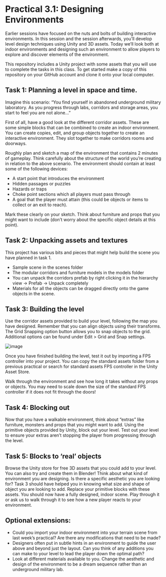 # Practical 3.1: Designing Environments
Earlier sessions have focused on the nuts and bolts of building interactive environments. In this session and the session afterwards, you’ll develop level design techniques using Unity and 3D assets. Today we’ll look both at indoor environments and designing such an environment to allow players to explore and discover elements of the environment.

This repository includes a Unity project with some assets that you will use to complete the tasks in this class. To get started make a copy of this repository on your GitHub account and clone it onto your local computer.

## Task 1: Planning a level in space and time.
Imagine this scenario: “You find yourself in abandoned underground military laboratory. As you progress through labs, corridors and storage areas, you start to feel you are not alone…”

First of all, have a good look at the different corridor assets. These are some simple blocks that can be combined to create an indoor environment. You can create copies, edit, and group objects together to create an interactive environment. They slot together to make corridors rooms and doorways. 

Roughly plan and sketch a map of the environment that contains 2 minutes of gameplay. Think carefully about the structure of the world you’re creating in relation to the above scenario. The environment should contain at least some of the following devices:

- A start point that introduces the environment
- Hidden passages or puzzles
- Hazards or traps
- Choke point sections which all players must pass through
- A goal that the player must attain (this could be objects or items to collect or an exit to reach).

Mark these clearly on your sketch. Think about furniture and props that you might want to include (don’t worry about the specific object details at this point).
## Task 2: Unpacking assets and textures
This project has various bits and pieces that might help build the scene you have planned in task 1.

- Sample scene in the scenes folder
- The modular corridors and furniture models in the models folder
- You can unpack the corridors prefab by right clicking it in the hierarchy view -> Prefab -> Unpack completely
- Materials for all the objects can be dragged directly onto the game objects in the scene. 

## Task 3: Building the level
Use the corridor assets provided to build your level, following the map you have designed. Remember that you can align objects using their transforms. The Grid Snapping option button allows you to snap objects to the grid. Additional options can be found under Edit > Grid and Snap settings. 

 ![image](https://user-images.githubusercontent.com/5978932/194539613-27c379b8-4dc4-4b15-95fb-873ceb14eb7b.png)

Once you have finished building the level, test it out by importing a FPS controller into your project. You can copy the standard assets folder from a previous practical or search for standard assets FPS controller in the Unity Asset Store. 

Walk through the environment and see how long it takes without any props or objects. You may need to scale down the size of the standard FPS controller if it does not fit through the doors! 

## Task 4: Blocking out 
Now that you have a walkable environment, think about “extras” like furniture, monsters and props that you might want to add. Using the primitive objects provided by Unity, block out your level. Test out your level to ensure your extras aren’t stopping the player from progressing through the level. 

## Task 5: Blocks to ‘real’ objects
Browse the Unity store for free 3D assets that you could add to your level. You can also try and create them in Blender! Think about what kind of environment you are designing. Is there a specific aesthetic you are looking for? Task 3 should have helped you in knowing what size and shape of object you are looking to add. Replace your primitive blocks with these assets. You should now have a fully designed, indoor scene. Play through it or ask us to walk through it to see how a new player reacts to your environment. 

## Optional extensions: 
- Could you import your indoor environment into your terrain scene from last week’s practical? Are there any modifications that need to be made? 
- Designers often put in subtle hints in an environment to guide the user above and beyond just the layout. Can you think of any additions you can make to your level to lead the player down the optimal path? 
- Look at different materials available to you. Change the aesthetic and design of the environment to be a dream sequence rather than an underground military lab. 


